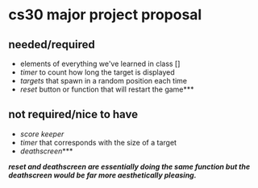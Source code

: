 # cs30 major project proposal

## needed/required
 - elements of everything we've learned in class []
 - _timer_ to count how long the target is displayed
 - _targets_ that spawn in a random position each time
 - _reset_ button or function that will restart the game***
## not required/nice to have
- _score keeper_
- _timer_ that corresponds with the size of a target
- _deathscreen_***

***reset and deathscreen are essentially doing the same function but the deathscreen would be far more aesthetically pleasing.***
